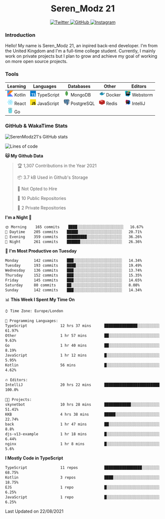 <div align="center">
  <h1>Seren_Modz 21</h1>
  <a href="https://twitter.com/SerenModz21">
    <img alt="Twitter" src="https://img.shields.io/badge/twitter%20-%231DA1F2.svg?&style=for-the-badge&logo=Twitter&logoColor=white">
  </a>
  <a href="https://github.com/SerenModz21">
    <img alt="GitHub" src="https://img.shields.io/badge/github%20-%23121011.svg?&style=for-the-badge&logo=github&logoColor=white">
  </a>
  <a href="https://www.instagram.com/serenmodz21">
    <img alt="Instagram" src="https://img.shields.io/badge/instagram%20-%23E4405F.svg?&style=for-the-badge&logo=Instagram&logoColor=white">
  </a>
</div>

### Introduction

Hello! My name is Seren_Modz 21, an inpired back-end developer. I'm from the United Kingdom and I'm a full-time college student. Currently, I mainly work on private projects but I plan to grow and achieve my goal of working on more open source projects. 

### Tools

 **Learning**                                        | **Languages**                                               | **Databases**                                               | **Other**                                           | **Editors**                                                  
-----------------------------------------------------|-------------------------------------------------------------|-------------------------------------------------------------|-----------------------------------------------------|--------------------------------------------------------------
 <img width="19px" src="./assets/kotlin.svg"> Kotlin | <img width="19px" src="./assets/typescript.svg"> TypeScript | <img width="19px" src="./assets/mongodb.svg"> MongoDB       | <img width="19px" src="./assets/docker.svg"> Docker | <img width="19px" src="./assets/webstorm.svg"> Webstorm      
 <img width="19px" src="./assets/react.svg"> React   | <img width="19px" src="./assets/javascript.svg"> JavaScript | <img width="19px" src="./assets/postgresql.svg"> PostgreSQL | <img width="19px" src="./assets/redis.svg"> Redis   | <img width="19px" src="./assets/intellij-idea.svg"> IntelliJ
 <img width="19px" src="./assets/go.svg"> Go         |                                                             |                                                             |                                                     |                                                                                                               

### GitHub & WakaTime Stats

![SerenModz21's GitHub stats](https://github-readme-stats.vercel.app/api?username=SerenModz21&show_icons=true&theme=dark)

<!--START_SECTION:waka-->
![Lines of code](https://img.shields.io/badge/From%20Hello%20World%20I%27ve%20Written-18584%20lines%20of%20code-blue)

**🐱 My Github Data** 

> 🏆 1,307 Contributions in the Year 2021
 > 
> 📦 3.7 kB Used in Github's Storage 
 > 
> 🚫 Not Opted to Hire
 > 
> 📜 10 Public Repositories 
 > 
> 🔑 2 Private Repositories  
 > 
**I'm a Night 🦉** 

```text
🌞 Morning    165 commits    ████░░░░░░░░░░░░░░░░░░░░░   16.67% 
🌆 Daytime    205 commits    █████░░░░░░░░░░░░░░░░░░░░   20.71% 
🌃 Evening    359 commits    █████████░░░░░░░░░░░░░░░░   36.26% 
🌙 Night      261 commits    ██████░░░░░░░░░░░░░░░░░░░   26.36%

```
📅 **I'm Most Productive on Tuesday** 

```text
Monday       142 commits    ███░░░░░░░░░░░░░░░░░░░░░░   14.34% 
Tuesday      193 commits    ████░░░░░░░░░░░░░░░░░░░░░   19.49% 
Wednesday    136 commits    ███░░░░░░░░░░░░░░░░░░░░░░   13.74% 
Thursday     152 commits    ███░░░░░░░░░░░░░░░░░░░░░░   15.35% 
Friday       145 commits    ███░░░░░░░░░░░░░░░░░░░░░░   14.65% 
Saturday     80 commits     ██░░░░░░░░░░░░░░░░░░░░░░░   8.08% 
Sunday       142 commits    ███░░░░░░░░░░░░░░░░░░░░░░   14.34%

```


📊 **This Week I Spent My Time On** 

```text
⌚︎ Time Zone: Europe/London

💬 Programming Languages: 
TypeScript               12 hrs 37 mins      ███████████████░░░░░░░░░░   61.97% 
Other                    1 hr 57 mins        ██░░░░░░░░░░░░░░░░░░░░░░░   9.63% 
Go                       1 hr 40 mins        ██░░░░░░░░░░░░░░░░░░░░░░░   8.19% 
JavaScript               1 hr 12 mins        █░░░░░░░░░░░░░░░░░░░░░░░░   5.95% 
Kotlin                   56 mins             █░░░░░░░░░░░░░░░░░░░░░░░░   4.62%

🔥 Editors: 
IntelliJ                 20 hrs 22 mins      █████████████████████████   100.0%

🐱‍💻 Projects: 
skynetbot                10 hrs 28 mins      ████████████░░░░░░░░░░░░░   51.41% 
KKB                      4 hrs 38 mins       █████░░░░░░░░░░░░░░░░░░░░   22.74% 
back                     1 hr 47 mins        ██░░░░░░░░░░░░░░░░░░░░░░░   8.8% 
djs-v13-example          1 hr 18 mins        █░░░░░░░░░░░░░░░░░░░░░░░░   6.44% 
nginx                    1 hr 8 mins         █░░░░░░░░░░░░░░░░░░░░░░░░   5.6%

```

**I Mostly Code in TypeScript** 

```text
TypeScript               11 repos            █████████████████░░░░░░░░   68.75% 
Kotlin                   3 repos             ████░░░░░░░░░░░░░░░░░░░░░   18.75% 
EJS                      1 repo              █░░░░░░░░░░░░░░░░░░░░░░░░   6.25% 
JavaScript               1 repo              █░░░░░░░░░░░░░░░░░░░░░░░░   6.25%

```



 Last Updated on 22/08/2021
<!--END_SECTION:waka-->
